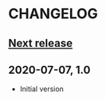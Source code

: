CHANGELOG
=========

[Next release](https://github.com/mfn/detect_short_open_tag/compare/master...1.0)
--------------

2020-07-07, 1.0
-----------------

- Initial version
